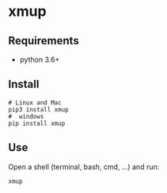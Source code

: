 # xmup

## Requirements

- python 3.6+

## Install

```shell
# Linux and Mac
pip3 install xmup
#  windows
pip install xmup
```

## Use

Open a shell (terminal, bash, cmd, ...) and run:

```shell
xmup
```

